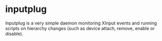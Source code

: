 inputplug
=========

Inputplug is a very simple daemon monitoring XInput events and running
scripts on hierarchy changes (such as device attach, remove, enable or
disable).
